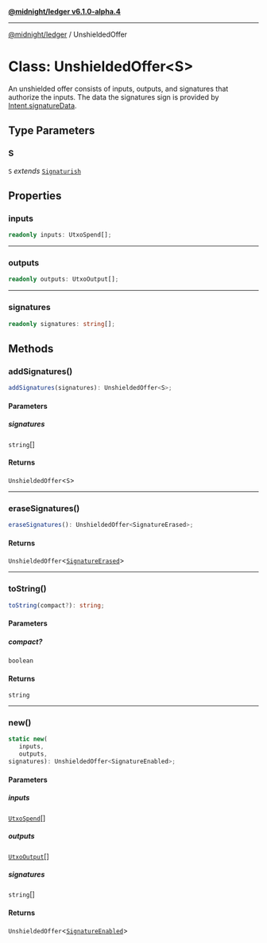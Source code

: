 [**@midnight/ledger v6.1.0-alpha.4**](../README.md)

***

[@midnight/ledger](../globals.md) / UnshieldedOffer

# Class: UnshieldedOffer\<S\>

An unshielded offer consists of inputs, outputs, and signatures that
authorize the inputs. The data the signatures sign is provided by [Intent.signatureData](Intent.md#signaturedata).

## Type Parameters

### S

`S` *extends* [`Signaturish`](../type-aliases/Signaturish.md)

## Properties

### inputs

```ts
readonly inputs: UtxoSpend[];
```

***

### outputs

```ts
readonly outputs: UtxoOutput[];
```

***

### signatures

```ts
readonly signatures: string[];
```

## Methods

### addSignatures()

```ts
addSignatures(signatures): UnshieldedOffer<S>;
```

#### Parameters

##### signatures

`string`[]

#### Returns

`UnshieldedOffer`\<`S`\>

***

### eraseSignatures()

```ts
eraseSignatures(): UnshieldedOffer<SignatureErased>;
```

#### Returns

`UnshieldedOffer`\<[`SignatureErased`](SignatureErased.md)\>

***

### toString()

```ts
toString(compact?): string;
```

#### Parameters

##### compact?

`boolean`

#### Returns

`string`

***

### new()

```ts
static new(
   inputs, 
   outputs, 
signatures): UnshieldedOffer<SignatureEnabled>;
```

#### Parameters

##### inputs

[`UtxoSpend`](../type-aliases/UtxoSpend.md)[]

##### outputs

[`UtxoOutput`](../type-aliases/UtxoOutput.md)[]

##### signatures

`string`[]

#### Returns

`UnshieldedOffer`\<[`SignatureEnabled`](SignatureEnabled.md)\>
